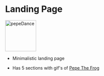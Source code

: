 # Landing Page
<p align="left" display= flex;>
<img src="https://i.kym-cdn.com/photos/images/original/002/000/962/309.gif" alt="pepeDance" width="100">

* Minimalistic landing page  

* Has 5 sections with gif's of <a href="https://en.wikipedia.org/wiki/Pepe_the_Frog"> Pepe The Frog</a>
</p>

